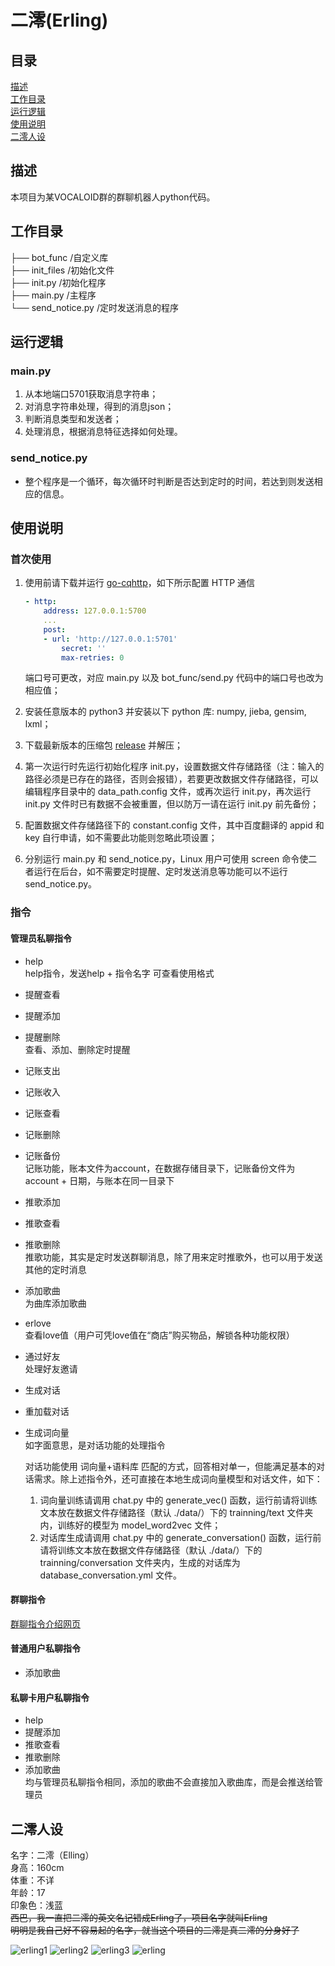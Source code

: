 # 二澪(Erling)

## 目录

[描述](#描述)  
[工作目录](#工作目录)  
[运行逻辑](#运行逻辑)  
[使用说明](#使用说明)  
[二澪人设](#二澪人设)  

## 描述

本项目为某VOCALOID群的群聊机器人python代码。  

## 工作目录

├── bot_func  /自定义库  
├── init_files  /初始化文件  
├── init.py  /初始化程序  
├── main.py  /主程序  
└── send_notice.py  /定时发送消息的程序  

## 运行逻辑

### main.py

1. 从本地端口5701获取消息字符串；
2. 对消息字符串处理，得到的消息json；
3. 判断消息类型和发送者；
4. 处理消息，根据消息特征选择如何处理。

### send_notice.py

* 整个程序是一个循环，每次循环时判断是否达到定时的时间，若达到则发送相应的信息。

## 使用说明

### 首次使用

1. 使用前请下载并运行 [go-cqhttp](https://docs.go-cqhttp.org/guide/quick_start.html)，如下所示配置 HTTP 通信

    ``` yml
    - http:
        address: 127.0.0.1:5700
        ...
        post:
        - url: 'http://127.0.0.1:5701'
            secret: ''
            max-retries: 0
    ```

    端口号可更改，对应 main.py 以及 bot_func/send.py 代码中的端口号也改为相应值；

2. 安装任意版本的 python3 并安装以下 python 库: numpy, jieba, gensim, lxml；
3. 下载最新版本的压缩包 [release](https://github.com/Jacken-Wu/Erling/releases) 并解压；
4. 第一次运行时先运行初始化程序 init.py，设置数据文件存储路径（注：输入的路径必须是已存在的路径，否则会报错），若要更改数据文件存储路径，可以编辑程序目录中的 data_path.config 文件，或再次运行 init.py，再次运行init.py 文件时已有数据不会被重置，但以防万一请在运行 init.py 前先备份；
5. 配置数据文件存储路径下的 constant.config 文件，其中百度翻译的 appid 和 key 自行申请，如不需要此功能则忽略此项设置；
6. 分别运行 main.py 和 send_notice.py，Linux 用户可使用 screen 命令使二者运行在后台，如不需要定时提醒、定时发送消息等功能可以不运行 send_notice.py。

### 指令

#### 管理员私聊指令

* help  
    help指令，发送help + 指令名字 可查看使用格式

* 提醒查看
* 提醒添加
* 提醒删除  
    查看、添加、删除定时提醒

* 记账支出
* 记账收入
* 记账查看
* 记账删除
* 记账备份  
    记账功能，账本文件为account，在数据存储目录下，记账备份文件为account + 日期，与账本在同一目录下

* 推歌添加
* 推歌查看
* 推歌删除  
    推歌功能，其实是定时发送群聊消息，除了用来定时推歌外，也可以用于发送其他的定时消息

* 添加歌曲  
    为曲库添加歌曲

* erlove  
    查看love值（用户可凭love值在“商店”购买物品，解锁各种功能权限）

* 通过好友  
    处理好友邀请

* 生成对话
* 重加载对话
* 生成词向量  
    如字面意思，是对话功能的处理指令

    对话功能使用 词向量+语料库 匹配的方式，回答相对单一，但能满足基本的对话需求。除上述指令外，还可直接在本地生成词向量模型和对话文件，如下：

    1. 词向量训练请调用 chat.py 中的 generate_vec() 函数，运行前请将训练文本放在数据文件存储路径（默认 ./data/）下的 trainning/text 文件夹内，训练好的模型为 model_word2vec 文件；
    2. 对话库生成请调用 chat.py 中的 generate_conversation() 函数，运行前请将训练文本放在数据文件存储路径（默认 ./data/）下的 trainning/conversation 文件夹内，生成的对话库为 database_conversation.yml 文件。

#### 群聊指令

[群聊指令介绍网页](https://jacken-wu.github.io/Erhelp/)

#### 普通用户私聊指令

* 添加歌曲

#### 私聊卡用户私聊指令

* help
* 提醒添加
* 推歌查看
* 推歌删除
* 添加歌曲  
    均与管理员私聊指令相同，添加的歌曲不会直接加入歌曲库，而是会推送给管理员

## 二澪人设

名字：二澪（Elling）  
身高：160cm  
体重：不详  
年龄：17  
印象色：浅蓝  
~~西巴，我一直把二澪的英文名记错成Erling了，项目名字就叫Erling~~  
~~明明是我自己好不容易起的名字，就当这个项目的二澪是真二澪的分身好了~~  

![erling1](https://i0.hdslb.com/bfs/album/9bd124359cc2f015135322b4516ca219c44d8ed8.png@1036w.webp)
![erling2](https://i0.hdslb.com/bfs/new_dyn/7af4a311826cecfb2646458d317e9560229017508.png@1036w.webp)
![erling3](https://i0.hdslb.com/bfs/new_dyn/55e0374fba234f38edcbd7cc087f48cd229017508.png@1036w.webp)
![erling](https://i0.hdslb.com/bfs/new_dyn/dfc9ce61afe92d39198168745a69b7a5229017508.png@1036w.webp)
